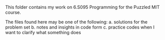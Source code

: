 This folder contains my work on 6.S095 Programming for the Puzzled MIT course.

The files found here may be one of the following:
a. solutions for the problem set
b. notes and insights in code form
c. practice codes when I want to clarify what something does


